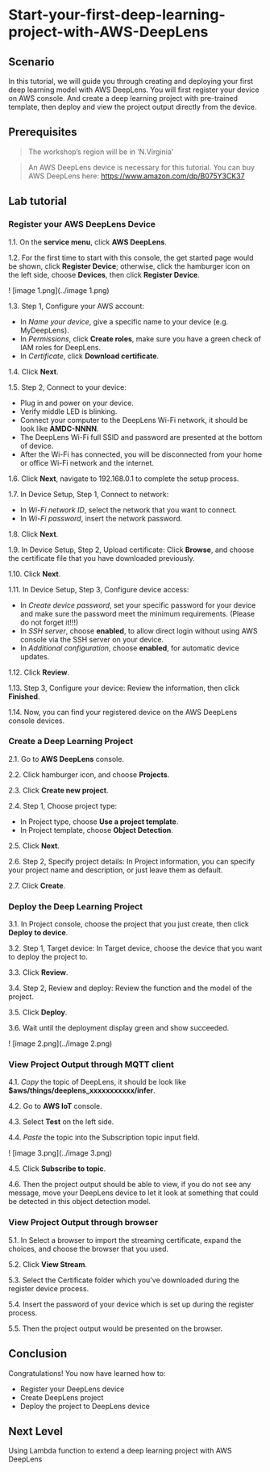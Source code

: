 # Start-your-first-deep-learning-project-with-AWS-DeepLens



## Scenario
In this tutorial, we will guide you through creating and deploying your first deep learning model with AWS DeepLens. You will first register your device on AWS console. And create a deep learning project with pre-trained template, then deploy and view the project output directly from the device.


## Prerequisites
>The workshop’s region will be in ‘N.Virginia’

>An AWS DeepLens device is necessary for this tutorial. You can buy AWS DeepLens here: https://www.amazon.com/dp/B075Y3CK37


## Lab tutorial
### Register your AWS DeepLens Device
1.1.  On the **service menu**, click **AWS DeepLens**.

1.2. For the first time to start with this console, the get started page would be shown, click **Register Device**; otherwise, click the hamburger icon on the left side, choose **Devices**, then click **Register Device**. 

! [image 1.png](../image 1.png)

1.3. Step 1, Configure your AWS account: 
* In *Name your device*, give a specific name to your device (e.g. MyDeepLens).
* In *Permissions*, click **Create roles**, make sure you have a green check of IAM roles for DeepLens.
* In *Certificate*, click **Download certificate**.

1.4. Click **Next**.

1.5. Step 2, Connect to your device:
* Plug in and power on your device.
* Verify middle LED is blinking.
* Connect your computer to the DeepLens Wi-Fi network, it should be look like **AMDC-NNNN**.
* The DeepLens Wi-Fi full SSID and password are presented at the bottom of device.
* After the Wi-Fi has connected, you will be disconnected from your home or office Wi-Fi network and the internet.

1.6. Click **Next**, navigate to 192.168.0.1 to complete the setup process.

1.7. In Device Setup, Step 1, Connect to network:
* In *Wi-Fi network ID*, select the network that you want to connect.
* In *Wi-Fi password*, insert the network password.

1.8. Click **Next**.

1.9. In Device Setup, Step 2, Upload certificate: Click **Browse**, and choose the certificate file that you have downloaded previously.

1.10. Click **Next**.

1.11. In Device Setup, Step 3, Configure device access:
* In *Create device password*, set your specific password for your device and make sure the password meet the minimum requirements. (Please do not forget it!!!)
* In *SSH server*, choose **enabled**, to allow direct login without using AWS console via the SSH server on your device.
* In *Additional configuration*, choose **enabled**, for automatic device updates.

1.12. Click **Review**.

1.13. Step 3, Configure your device: Review the information, then click **Finished**.

1.14. Now, you can find your registered device on the AWS DeepLens console devices.



### Create a Deep Learning Project

2.1. Go to **AWS DeepLens** console.

2.2. Click hamburger icon, and choose **Projects**.

2.3. Click **Create new project**.

2.4. Step 1, Choose project type:
* In Project type, choose **Use a project template**.
* In Project template, choose **Object Detection**.

2.5. Click **Next**.

2.6. Step 2, Specify project details: In Project information, you can specify your project name and description, or just leave them as default.

2.7. Click **Create**.

### Deploy the Deep Learning Project

3.1. In Project console, choose the project that you just create, then click **Deploy to device**.

3.2. Step 1, Target device: In Target device, choose the device that you want to deploy the project to.

3.3. Click **Review**. 

3.4. Step 2, Review and deploy: Review the function and the model of the project.

3.5. Click **Deploy**.

3.6. Wait until the deployment display green and show succeeded.

! [image 2.png](../image 2.png)

### View Project Output through MQTT client

4.1. *Copy* the topic of DeepLens, it should be look like **$aws/things/deeplens_xxxxxxxxxxx/infer**.

4.2. Go to **AWS IoT** console.

4.3. Select **Test** on the left side.

4.4. *Paste* the topic into the Subscription topic input field.

! [image 3.png](../image 3.png)

4.5. Click **Subscribe to topic**.

4.6. Then the project output should be able to view, if you do not see any message, move your DeepLens device to let it look at something that could be detected in this object detection model.

### View Project Output through browser

5.1. In Select a browser to import the streaming certificate, expand the choices, and choose the browser that you used.

5.2. Click **View Stream**.

5.3. Select the Certificate folder which you've downloaded during the register device process.

5.4. Insert the password of your device which is set up during the register process.

5.5. Then the project output would be presented on the browser.


## Conclusion

Congratulations! You now have learned how to:
* Register your DeepLens device
* Create DeepLens project
* Deploy the project to DeepLens device

## Next Level
Using Lambda function to extend a deep learning project with AWS DeepLens

